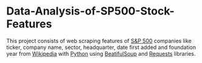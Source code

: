 # Data-Analysis-of-SP500-Stock-Features
This project consists of web scraping features of [S&amp;P 500](https://en.wikipedia.org/wiki/S%26P_500) companies like ticker, company name, sector, headquarter, date first added and foundation year from [Wikipedia](https://en.wikipedia.org/wiki/List_of_S%26P_500_companies) with [Python](https://www.python.org/) using [BeatifulSoup](https://www.crummy.com/software/BeautifulSoup/bs4/doc/) and [Requests](https://requests.readthedocs.io/en/latest/) libraries.
